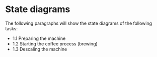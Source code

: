 # State diagrams
The following paragraphs will show the state diagrams of the following tasks:

- 1.1 Preparing the machine
- 1.2 Starting the coffee process (brewing)
- 1.3 Descaling the machine